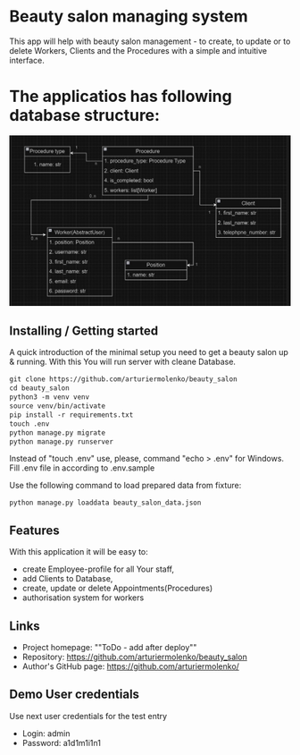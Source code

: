 # Beauty salon managing system
This app will help with beauty salon management - to create, to update or to delete Workers, Clients and the Procedures
with a simple and intuitive interface.




# The applicatios has following database structure:
![ScreenShot](/Schema.jpg)




## Installing / Getting started

A quick introduction of the minimal setup you need to get a beauty salon up &
running. With this You will run server with cleane Database.

```shell
git clone https://github.com/arturiermolenko/beauty_salon
cd beauty_salon
python3 -m venv venv 
source venv/bin/activate
pip install -r requirements.txt
touch .env
python manage.py migrate
python manage.py runserver
```
Instead of "touch .env" use, please, command "echo > .env" for Windows.
Fill .env file in according to .env.sample



Use the following command to load prepared data from fixture:
```shell
python manage.py loaddata beauty_salon_data.json
```

## Features
With this application it will be easy to:
- create Employee-profile for all Your staff,
- add Clients to Database, 
- create, update or delete Appointments(Procedures)
- authorisation system for workers

## Links

- Project homepage: ""ToDo - add after deploy""
- Repository: https://github.com/arturiermolenko/beauty_salon
- Author's GitHub page: https://github.com/arturiermolenko/

## Demo User credentials
Use next user credentials for the test entry
- Login: admin
- Password: a1d1m1i1n1
